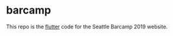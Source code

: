 # barcamp

This repo is the [flutter](https://flutter.io) code for the Seattle Barcamp 2019 website.
